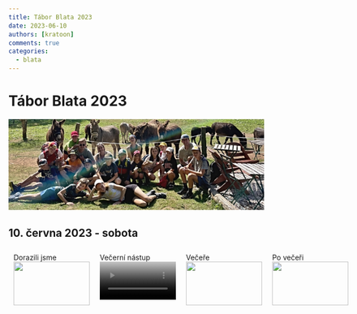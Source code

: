 ```yaml
---
title: Tábor Blata 2023
date: 2023-06-10
authors: [kratoon]
comments: true
categories:
  - blata
---
```


# Tábor Blata 2023

<img alt="Blata 2024" src="/public/tabor.jpg" width="850">

<!-- more -->

## 10. června 2023 - sobota

<div style="display: flex">
    <div style="margin: 10px">
        <div>
            <span>Dorazili jsme</span>
          </div>
        <div class="obrazek"><a href="https://eu.zonerama.com/rasil/Album/11747187#check-duplicates"><img
                src="/public/foto/0713p.jpg" width="150" height="86"></a></div>
    </div>
    <div style="margin: 10px">
        <div>
            <span>Večerní nástup</span>
        </div>
        <a href="https://youtu.be/-hNv66ARE9s">
        <video width="150" poster="/public/film/0713nas.jpg" controls="" autoplay="" loop="" muted="">
            <source src="/public/film/0713nas.mp4" type="video/mp4">
        </video>
    </a></div>
    <div style="margin: 10px">
        <div>
            <span>Večeře</span>
        </div>
        <div class="obrazek"><a href="https://eu.zonerama.com/rasil/Album/11747968#check-duplicates"><img
                src="/public/foto/0713v.jpg" width="150" height="86"></a></div>
    </div>
    <div style="margin: 10px">
        <div>
            <span>Po večeři</span>
        </div>
        <div class="obrazek"><a href="https://eu.zonerama.com/rasil/Album/11749926#check-duplicates"><img
                src="/public/foto/0713o.jpg" width="150" height="86"></a></div>
    </div>
</div>